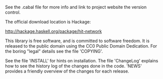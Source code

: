 See the .cabal file for more info and link to project website the version
control.

The official download location is Hackage:

<http://hackage.haskell.org/package/hit-network>

This library is free software, and is committed to software freedom. It is
released to the public domain using the CC0 Public Domain Dedication. For the
boring "legal" details see the file 'COPYING'.

See the file 'INSTALL' for hints on installation. The file 'ChangeLog' explains
how to see the history log of the changes done in the code. 'NEWS' provides a
friendly overview of the changes for each release.

